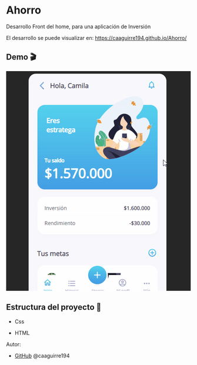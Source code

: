 # Ahorro
Desarrollo Front del home, para una aplicación de Inversión

El desarrollo se puede visualizar en:
https://caaguirre194.github.io/Ahorro/

## Demo :clapper:
![Demo](resources/Ahorro.gif)

## Estructura del proyecto :open_file_folder:

* Css


* HTML

Autor:
*  [GitHub](https://github.com/caaguirre194)
	 @caaguirre194
